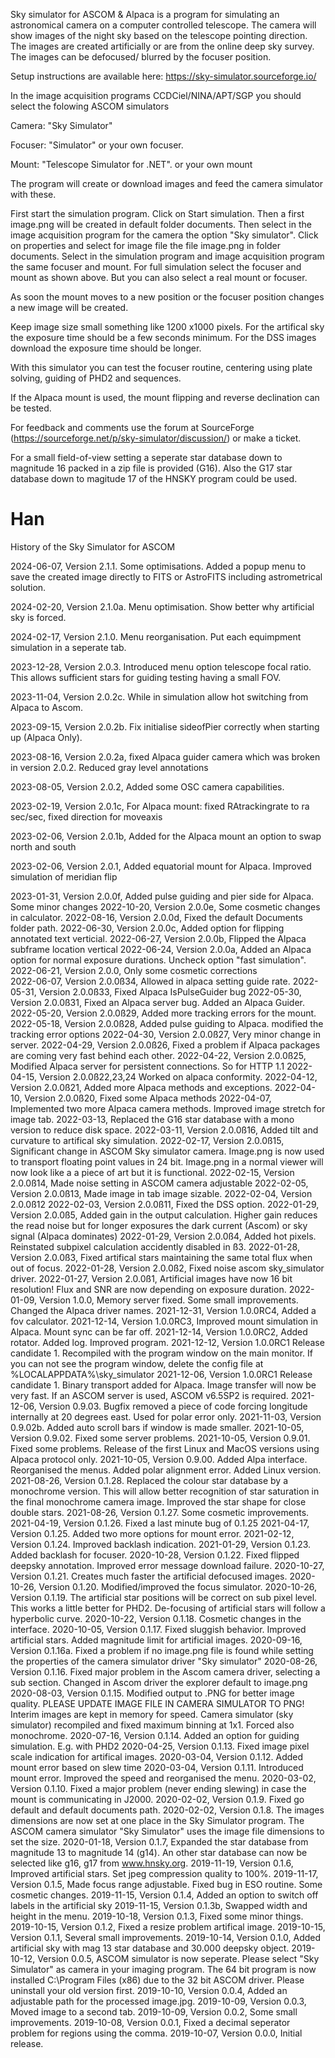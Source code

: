 Sky simulator for ASCOM & Alpaca is a program for simulating an astronomical camera on a computer controlled telescope. The camera will show images of the night sky based on the telescope pointing direction.  The images are created artificially or are from the online deep sky survey. The images can be defocused/ blurred by the focuser position.

Setup instructions are available here: https://sky-simulator.sourceforge.io/

In the image acquisition programs CCDCiel/NINA/APT/SGP you should select the folowing ASCOM simulators

Camera:
 "Sky Simulator"

Focuser:
 "Simulator" or your own focuser.

Mount:
"Telescope Simulator for .NET".  or your own mount

The program will create or download images and feed the camera simulator with these.

First  start the simulation program. Click on Start simulation. Then a first image.png will be created in default folder documents. Then select in the image acquisition program for the camera  the option "Sky simulator". Click on properties and select for image file the file image.png in folder documents. Select in the simulation program and image acquisition program the same focuser and mount. For full simulation select the focuser and mount as shown above. But you can also select a real mount or focuser.

As soon the mount moves to a new position or the focuser position changes a new image will be created. 

Keep image size small something like 1200 x1000 pixels. For the artifical sky the exposure time should be a few seconds minimum. For the DSS images download the exposure time should be longer.

With this simulator you can test the focuser routine, centering using plate solving, guiding of PHD2 and sequences.

If the Alpaca mount is used, the mount flipping and reverse declination can be tested.

For feedback and comments use the forum at SourceForge (https://sourceforge.net/p/sky-simulator/discussion/) or make a ticket.

For a small field-of-view setting a seperate star database down to magnitude 16 packed in a zip file is provided (G16). Also the G17 star database down to magitude 17 of the HNSKY program could be used.

# Han


History of the Sky Simulator for ASCOM

2024-06-07,  Version 2.1.1. Some optimisations. Added a popup menu to save the created image directly to FITS or AstroFITS including astrometrical solution.

2024-02-20,  Version 2.1.0a. Menu optimisation. Show better why artificial sky is forced.

2024-02-17,  Version 2.1.0. Menu reorganisation. Put each equimpment simulation in a seperate tab.

2023-12-28,  Version 2.0.3. Introduced menu option telescope focal ratio. This allows sufficient stars for guiding testing having a small FOV.

2023-11-04,  Version 2.0.2c. While in simulation allow hot switching from Alpaca to Ascom.

2023-09-15,  Version 2.0.2b. Fix initialise sideofPier correctly when starting up (Alpaca Only). 

2023-08-16,  Version 2.0.2a, fixed Alpaca guider camera which was broken in version 2.0.2. Reduced gray level annotations

2023-08-05,  Version 2.0.2, Added some OSC camera capabilities.

2023-02-19,  Version 2.0.1c, For Alpaca mount: fixed RAtrackingrate to ra sec/sec, fixed direction for moveaxis

2023-02-06,  Version 2.0.1b, Added for the Alpaca mount an option to swap north and south

2023-02-06,  Version 2.0.1, Added equatorial mount for Alpaca. Improved simulation of meridian flip

2023-01-31,  Version 2.0.0f, Added pulse guiding and pier side for Alpaca. Some minor changes
2022-10-20,  Version 2.0.0e, Some cosmetic changes in calculator.
2022-08-16,  Version 2.0.0d, Fixed the default Documents folder path.
2022-06-30,  Version 2.0.0c, Added option for flipping annotated text verticial.
2022-06-27,  Version 2.0.0b, Flipped the Alpaca subframe location vertical
2022-06-24,  Version 2.0.0a, Added an Alpaca option for normal exposure durations. Uncheck option "fast simulation".
2022-06-21,  Version 2.0.0, Only some cosmetic corrections           
2022-06-07,  Version 2.0.0ß34,  Allowed in alpaca setting guide rate.
2022-05-31,  Version 2.0.0ß33,  Fixed Alpaca IsPulseGuider bug
2022-05-30,  Version 2.0.0ß31,  Fixed an Alpaca  server bug. Added an Alpaca Guider.
2022-05-20,  Version 2.0.0ß29,  Added more tracking errors for the mount.
2022-05-18,  Version 2.0.0ß28,  Added pulse guiding to Alpaca. modified the tracking error options
2022-04-30,  Version 2.0.0ß27,  Very minor change in server.
2022-04-29,  Version 2.0.0ß26,  Fixed a problem if Alpaca packages are coming very fast behind each other.
2022-04-22,  Version 2.0.0ß25,  Modified Alpaca server for persistent connections. So for HTTP 1.1
2022-04-15,  Version 2.0.0ß22,23,24  Worked on alpaca conformity.
2022-04-12,  Version 2.0.0ß21, Added more Alpaca methods and exceptions.
2022-04-10,  Version 2.0.0ß20, Fixed some Alpaca methods
2022-04-07,  Implemented two more Alpaca camera methods. Improved image stretch for image tab.
2022-03-13,  Replaced the G16 star database  with a mono version to reduce disk space.
2022-03-11,  Version 2.0.0ß16, Added tilt and curvature to artifical sky simulation.
2022-02-17,  Version 2.0.0ß15, Significant change in ASCOM Sky simulator camera. Image.png is now used to transport floating point values in 24 bit. Image.png in a normal viewer will now look like a  a piece of art but it is functional.
2022-02-15,  Version 2.0.0ß14, Made noise setting in ASCOM camera adjustable
2022-02-05,  Version 2.0.0ß13, Made image in tab image sizable.
2022-02-04,  Version 2.0.0ß12
2022-02-03,  Version 2.0.0ß11, Fixed the DSS option.
2022-01-29,  Version 2.0.0ß5,  Added gain in the output calculation.  Higher gain reduces the read noise but for longer exposures the dark current (Ascom) or sky signal (Alpaca dominates) 
2022-01-29,  Version 2.0.0ß4,  Added hot pixels. Reinstated subpixel calculation accidently disabled in ß3.
2022-01-28,  Version 2.0.0ß3,  Fixed artifical stars  maintaining the same total flux when out of focus.
2022-01-28,  Version 2.0.0ß2,  Fixed noise ascom sky_simulator driver.
2022-01-27,  Version 2.0.0ß1,  Artificial images have now 16 bit resolution! Flux and SNR are now depending on exposure duration. 
2022-01-09,  Version 1.0.0,  Memory server fixed. Some small improvements. Changed the Alpaca driver names.
2021-12-31,  Version 1.0.0RC4,  Added a fov calculator.
2021-12-14,  Version 1.0.0RC3,  Improved mount simulation in Alpaca. Mount sync can be far off.
2021-12-14,  Version 1.0.0RC2,  Added rotator. Added  log. Improved program.
2021-12-12,  Version 1.0.0RC1 Release candidate 1. Recompiled with the program window on the main monitor. If you can not see the program window, delete the config file at  %LOCALAPPDATA%\sky_simulator
2021-12-06,  Version 1.0.0RC1 Release candidate 1.  Binary transport added for Alpaca. Image transfer will now be very fast. If an ASCOM server is used, ASCOM v6.5SP2 is required.
2021-12-06,  Version 0.9.03. Bugfix removed a piece of code forcing longitude internally at 20 degrees east. Used for polar error only.
2021-11-03,  Version 0.9.02b. Added auto scroll bars if window is made smaller.
2021-10-05,  Version 0.9.02. Fixed some server problems.
2021-10-05,  Version 0.9.01. Fixed some problems. Release of the first Linux and MacOS versions using Alpaca protocol only.
2021-10-05,  Version 0.9.00. Added Alpa interface. Reorganised the menus. Added polar alignment error. Added Linux version.
2021-08-26,  Version 0.1.28. Replaced the colour star database by a monochrome version. This will allow better recognition of star saturation in the final monochrome camera image. Improved the star shape for close double stars.
2021-08-26,  Version 0.1.27. Some cosmetic improvements.
2021-04-19,  Version 0.1.26. Fixed a last minute bug of 0.1.25
2021-04-17,  Version 0.1.25. Added two more options for mount error. 
2021-02-12,  Version 0.1.24. Improved backlash indication.
2021-01-29,  Version 0.1.23. Added backlash for focuser.
2020-10-28,  Version 0.1.22. Fixed flipped deepsky annotation. Improved error message download failure.
2020-10-27,  Version 0.1.21. Creates much faster the artificial defocused images.
2020-10-26,  Version 0.1.20. Modified/improved the focus simulator.
2020-10-26,  Version 0.1.19. The artificial star positions will be correct on sub pixel level. This works a little better for PHD2. De-focusing of artificial stars will follow a hyperbolic curve.
2020-10-22,  Version 0.1.18. Cosmetic changes in the interface.
2020-10-05,  Version 0.1.17. Fixed sluggish behavior. Improved artificial stars. Added magnitude limit for artificial images.
2020-09-16,  Version 0.1.16a. Fixed a problem if no image.png file is found while setting the properties of the camera simulator driver "Sky simulator"
2020-08-26,  Version 0.1.16. Fixed major problem in the Ascom camera driver, selecting a sub section. Changed in Ascom driver the explorer default to image.png
2020-08-03,  Version 0.1.15. Modified output to .PNG for better image quality. PLEASE UPDATE IMAGE FILE IN CAMERA SIMULATOR TO PNG!  Interim  images are kept in memory for speed. Camera simulator (sky simulator) recompiled and fixed maximum binning at 1x1. Forced also monochrome.
2020-07-16,  Version 0.1.14. Added an option for guiding simulation. E.g. with PHD2
2020-04-25,  Version 0.1.13. Fixed image pixel scale indication for artifical images.
2020-03-04,  Version 0.1.12. Added mount error based on slew time
2020-03-04,  Version 0.1.11. Introduced mount error. Improved the speed and reorganised the menu.
2020-03-02,  Version 0.1.10. Fixed a major problem (never ending slewing) in case the mount is communicating in J2000.
2020-02-02,  Version 0.1.9. Fixed go default and default documents path.
2020-02-02,  Version 0.1.8. The images dimensions are now set at one place in the Sky Simulator program. The ASCOM camera simulator "Sky Simulator" uses the image file dimensions to set the size. 
2020-01-18,  Version 0.1.7, Expanded the star database from magnitude 13 to magnitude 14 (g14). An other star database can now be selected like g16, g17 from www.hnsky.org.
2019-11-19,  Version 0.1.6, Improved artificial stars. Set jpeg compression quality to 100%.
2019-11-17,  Version 0.1.5, Made focus range adjustable. Fixed bug in ESO routine. Some cosmetic changes.
2019-11-15,  Version 0.1.4, Added an option to switch off labels in the artificial sky
2019-11-15,  Version 0.1.3b, Swapped width and height in the menu.
2019-10-18,  Version 0.1.3, Fixed some minor things.
2019-10-15,  Version 0.1.2, Fixed a resize problem artifical image.
2019-10-15,  Version 0.1.1, Several small improvements.
2019-10-14,  Version 0.1.0, Added artificial sky with mag 13 star database and 30.000 deepsky object.
2019-10-12,  Version 0.0.5,  ASCOM simulator is now seperate. Please select "Sky Simulator" as camera in your imaging program. The 64 bit program is now installed C:\Program Files (x86) due to the 32 bit ASCOM driver. Please uninstall your old version first.
2019-10-10,  Version 0.0.4,  Added an adjustable path for the processed image.jpg.
2019-10-09,  Version 0.0.3,  Moved image to a second tab.
2019-10-09,  Version 0.0.2,  Some small improvements.
2019-10-08,  Version 0.0.1,  Fixed a decimal seperator problem for regions using the comma.
2019-10-07,  Version 0.0.0,  Initial release.
